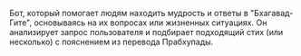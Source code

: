 Бот, который помогает людям находить мудрость и ответы в "Бхагавад-Гите", основываясь на их вопросах или жизненных ситуациях. Он анализирует запрос пользователя и подбирает подходящий стих (или несколько) с пояснением из перевода Прабхупады.
